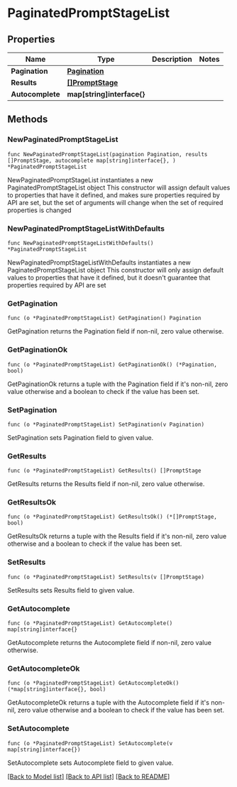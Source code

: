 # PaginatedPromptStageList

## Properties

Name | Type | Description | Notes
------------ | ------------- | ------------- | -------------
**Pagination** | [**Pagination**](Pagination.md) |  | 
**Results** | [**[]PromptStage**](PromptStage.md) |  | 
**Autocomplete** | **map[string]interface{}** |  | 

## Methods

### NewPaginatedPromptStageList

`func NewPaginatedPromptStageList(pagination Pagination, results []PromptStage, autocomplete map[string]interface{}, ) *PaginatedPromptStageList`

NewPaginatedPromptStageList instantiates a new PaginatedPromptStageList object
This constructor will assign default values to properties that have it defined,
and makes sure properties required by API are set, but the set of arguments
will change when the set of required properties is changed

### NewPaginatedPromptStageListWithDefaults

`func NewPaginatedPromptStageListWithDefaults() *PaginatedPromptStageList`

NewPaginatedPromptStageListWithDefaults instantiates a new PaginatedPromptStageList object
This constructor will only assign default values to properties that have it defined,
but it doesn't guarantee that properties required by API are set

### GetPagination

`func (o *PaginatedPromptStageList) GetPagination() Pagination`

GetPagination returns the Pagination field if non-nil, zero value otherwise.

### GetPaginationOk

`func (o *PaginatedPromptStageList) GetPaginationOk() (*Pagination, bool)`

GetPaginationOk returns a tuple with the Pagination field if it's non-nil, zero value otherwise
and a boolean to check if the value has been set.

### SetPagination

`func (o *PaginatedPromptStageList) SetPagination(v Pagination)`

SetPagination sets Pagination field to given value.


### GetResults

`func (o *PaginatedPromptStageList) GetResults() []PromptStage`

GetResults returns the Results field if non-nil, zero value otherwise.

### GetResultsOk

`func (o *PaginatedPromptStageList) GetResultsOk() (*[]PromptStage, bool)`

GetResultsOk returns a tuple with the Results field if it's non-nil, zero value otherwise
and a boolean to check if the value has been set.

### SetResults

`func (o *PaginatedPromptStageList) SetResults(v []PromptStage)`

SetResults sets Results field to given value.


### GetAutocomplete

`func (o *PaginatedPromptStageList) GetAutocomplete() map[string]interface{}`

GetAutocomplete returns the Autocomplete field if non-nil, zero value otherwise.

### GetAutocompleteOk

`func (o *PaginatedPromptStageList) GetAutocompleteOk() (*map[string]interface{}, bool)`

GetAutocompleteOk returns a tuple with the Autocomplete field if it's non-nil, zero value otherwise
and a boolean to check if the value has been set.

### SetAutocomplete

`func (o *PaginatedPromptStageList) SetAutocomplete(v map[string]interface{})`

SetAutocomplete sets Autocomplete field to given value.



[[Back to Model list]](../README.md#documentation-for-models) [[Back to API list]](../README.md#documentation-for-api-endpoints) [[Back to README]](../README.md)


